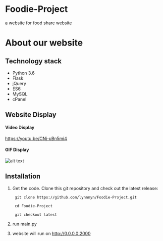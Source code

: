 # Foodie-Project
a website for food share website

# About our website
## Technology stack
* Python 3.6
* Flask
* jQuery
* ES6
* MySQL
* cPanel

## Website Display 
#### Video Display
<https://youtu.be/CNj-uBn5mi4>

#### GIF Display
![alt text](https://github.com/lynnnyn/Foodie-Project/blob/master/hSySN0cGZg.gif)


## Installation
1. Get the code. Clone this git repository and check out the latest release:

        git clone https://github.com/lynnnyn/Foodie-Project.git
        
        cd Foodie-Project
        
        git checkout latest

2. run main.py

3. website will run on http://0.0.0.0:2000

